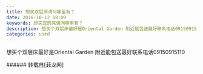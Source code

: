 ```yaml
---
title: 想买双层床请问哪里有？
date: 2018-10-12 18:09
keywords: 想买双层床请问哪里有？
description: 想买个双层床最好是Oriental Garden 附近能包送最好联系电话09150915110
categories: used
---
```

<td class="t_f" id="postmessage_2009904">

想买个双层床最好是Oriental Garden 附近能包送最好联系电话09150915110<br/>
</td>
###### 转载自[菲龙网]
